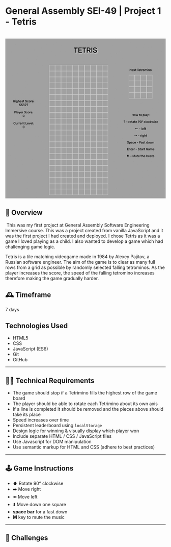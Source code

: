 # General Assembly SEI-49 | Project 1 - Tetris
​
![](readmeAssets/tetrisDemo.gif)

## :rocket: Overview
​
This was my first project at General Assembly Software Engineering Immersive course. This was a project created from vanilla JavaScript and it was the first project I had created and deployed. I chose Tetris as it was a game I loved playing as a child. I also wanted to develop a game which had challenging game logic. 

Tetris is a tile matching videogame made in 1984 by Alexey Pajitov, a Russian software engineer. The aim of the game is to clear as many full rows from a grid as possible by randomly selected falling tetrominos. As the player increases the score, the speed of the falling tetromino increases therefore making the game gradually harder. 

## :mantelpiece_clock: Timeframe
7 days
​
## Technologies Used
* HTML5
* CSS
* JavaScript (ES6)
* Git
* GitHub

---

## :technologist: Technical Requirements
* The game should stop if a Tetrimino fills the highest row of the game board
* The player should be able to rotate each Tetrimino about its own axis
* If a line is completed it should be removed and the pieces above should take its place
* Speed increases over time
* Persistent leaderboard using `localStorage`
* Design logic for winning & visually display which player won
* Include separate HTML / CSS / JavaScript files
* Use Javascript for DOM manipulation
* Use semantic markup for HTML and CSS (adhere to best practices)

---

## :joystick: Game Instructions 

* :arrow_up: Rotate 90° clockwise
* :arrow_right: Move right
* :arrow_left: Move left
* :arrow_down: Move down one square
* **space bar** for a fast down
* **M** key to mute the music

---

## :muscle: Challenges



